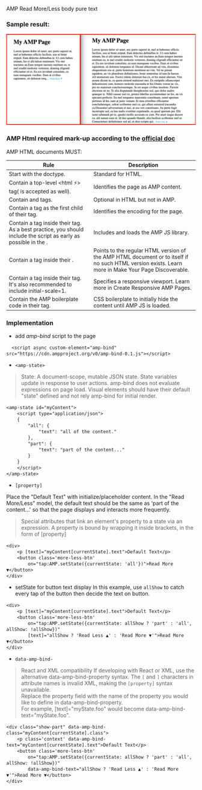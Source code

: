 AMP Read More/Less body pure text

### Sample result:
![Read More/Less](../images/amp-more-less-read.png)

### AMP Html required mark-up according to the [official doc](https://amp.dev/documentation/guides-and-tutorials/start/create/basic_markup/?format=websites)

AMP HTML documents MUST:

Rule | Description
---------|----------
Start with the <!doctype html> doctype. | Standard for HTML.
Contain a top-level <html ⚡> tag(<html amp> is accepted as well). | Identifies the page as AMP content.
Contain <head> and <body> tags. | Optional in HTML but not in AMP.
Contain a <meta charset="utf-8"> tag as the first child of their <head> tag. | Identifies the encoding for the page.
Contain a <script async src="https://cdn.ampproject.org/v0.js"></script> tag inside their <head> tag. As a best practice, you should include the script as early as possible in the <head>. | Includes and loads the AMP JS library.
Contain a <link rel="canonical" href="$SOME_URL"> tag inside their <head>. | Points to the regular HTML version of the AMP HTML document or to itself if no such HTML version exists. Learn more in Make Your Page Discoverable.
Contain a <meta name="viewport" content="width=device-width,minimum-scale=1,initial-scale=1"> tag inside their <head> tag. It's also recommended to include initial-scale=1. | Specifies a responsive viewport. Learn more in Create Responsive AMP Pages.
Contain the AMP boilerplate code in their <head> tag. | CSS boilerplate to initially hide the content until AMP JS is loaded.


### Implementation

+ add _amp-bind_ script to the page
```
  <script async custom-element="amp-bind" src="https://cdn.ampproject.org/v0/amp-bind-0.1.js"></script>
```

+ `<amp-state>`
> State: A document-scope, mutable JSON state. State variables update in response to user actions. amp-bind does not evaluate expressions on page load. Visual elements should have their default "state" defined and not rely amp-bind for initial render.

```
<amp-state id="myContent">
    <script type="application/json">
    {
        "all": {
            "text": "all of the content."
        },
        "part": {
            "text": "part of the content..."
        }
    }
    </script>
</amp-state>
```

+ `[property]` 

Place the "Default Text" with initialize/placeholder content. In the "Read More/Less" model, the default text should be the same as 'part of the content...' so that the page displays and interacts more frequently.  

> Special attributes that link an element's property to a state via an expression. A property is bound by wrapping it inside brackets, in the form of [property]
```
<div>
    <p [text]="myContent[currentState].text">Default Text</p>
    <button class='more-less-btn'
        on="tap:AMP.setState({currentState: 'all'})">Read More ▼</button>
</div>
```

+ setState for button text display
In this example, use `allShow` to catch every tap of the button then decide the text on button.
```
<div>
    <p [text]="myContent[currentState].text">Default Text</p>
    <button class='more-less-btn' 
        on="tap:AMP.setState({currentState: allShow ? 'part' : 'all', allShow: !allShow})" 
        [text]="allShow ? 'Read Less ▲' : 'Read More ▼'">Read More ▼</button>
</div>
```


+ `data-amp-bind-` 
> React and XML compatibility
If developing with React or XML, use the alternative data-amp-bind-property syntax. The `[` and `]` characters in attribute names is invalid XML, making the `[property]` syntax unavailable.    
Replace the property field with the name of the property you would like to define in data-amp-bind-property.    
For example, [text]="myState.foo" would become data-amp-bind-text="myState.foo".
```
<div class="show-part" data-amp-bind-class="myContent[currentState].class">
    <p class='context' data-amp-bind-text="myContent[currentState].text">Default Text</p>
    <button class='more-less-btn' 
        on="tap:AMP.setState({currentState: allShow ? 'part' : 'all', allShow: !allShow})" 
        data-amp-bind-text="allShow ? 'Read Less ▲' : 'Read More ▼'">Read More ▼</button>
</div>
```


